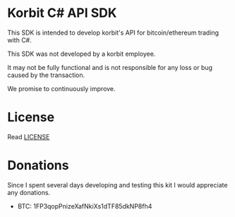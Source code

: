 ﻿Korbit C# API SDK
=================

This SDK is intended to develop korbit's API for bitcoin/ethereum trading with C#.

This SDK was not developed by a korbit employee.

It may not be fully functional and is not responsible for any loss or bug caused by the transaction.

We promise to continuously improve.

License
=======

Read [LICENSE](LICENSE)


Donations
=========

Since I spent several days developing and testing this kit I would appreciate any donations.

* BTC: 1FP3qopPnizeXafNkiXs1dTF85dkNP8fh4

